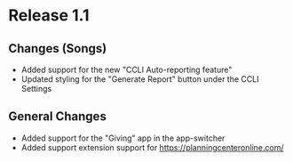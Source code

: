 # Release 1.1

## Changes (Songs)
- Added support for the new "CCLI Auto-reporting feature"
- Updated styling for the "Generate Report" button under the CCLI Settings 

## General Changes
- Added support for the "Giving" app in the app-switcher
- Added support extension support for https://planningcenteronline.com/
